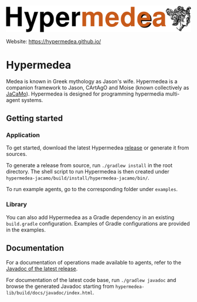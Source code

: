 ![Hypermedia Programming Framework](img/banner.png)

Website: https://hypermedea.github.io/

# Hypermedea

Medea is known in Greek mythology as Jason's wife.
Hypermedea is a companion framework to Jason, CArtAgO and Moise (known collectively as [JaCaMo](http://jacamo.sourceforge.net/)).
Hypermedea is designed for programming hypermedia multi-agent systems.

## Getting started

### Application

To get started, download the latest Hypermedea [release](https://github.com/Hypermedea/hypermedea/releases) or generate it from sources.

To generate a release from source, run `./gradlew install` in the root directory.
The shell script to run Hypermedea is then created under `hypermedea-jacamo/build/install/hypermedea-jacamo/bin/`.

To run example agents, go to the corresponding folder under `examples`.

### Library

You can also add Hypermedea as a Gradle dependency in an existing `build.gradle` configuration.
Examples of Gradle configurations are provided in the examples.

## Documentation

For a documentation of operations made available to agents, refer to the [Javadoc of the latest release](https://hypermedea.github.io/javadoc/hypermedea/latest/).

For documentation of the latest code base, run `./gradlew javadoc` and browse the generated
Javadoc starting from `hypermedea-lib/build/docs/javadoc/index.html`.
